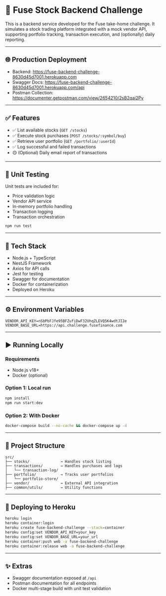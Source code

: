 # 🚀 Fuse Stock Backend Challenge

This is a backend service developed for the Fuse take-home challenge. It simulates a stock trading platform integrated with a mock vendor API, supporting portfolio tracking, transaction execution, and (optionally) daily reporting.

---

## 🌐 Production Deployment

- Backend: https://fuse-backend-challenge-8630d45d7001.herokuapp.com
- Swagger Docs: https://fuse-backend-challenge-8630d45d7001.herokuapp.com/api
- Postman Collection: https://documenter.getpostman.com/view/2654210/2sB2qaj2Pv

---

## ✅ Features

- ✅ List available stocks (`GET /stocks`)
- ✅ Execute stock purchases (`POST /stocks/:symbol/buy`)
- ✅ Retrieve user portfolio (`GET /portfolio/:userId`)
- ✅ Log successful and failed transactions
- 🟡 (Optional) Daily email report of transactions

---

## 🧪 Unit Testing

Unit tests are included for:
- Price validation logic
- Vendor API service
- In-memory portfolio handling
- Transaction logging
- Transaction orchestration

```bash
npm run test
```

---

## 🧰 Tech Stack

- Node.js + TypeScript
- NestJS Framework
- Axios for API calls
- Jest for testing
- Swagger for documentation
- Docker for containerization
- Deployed on Heroku

---

## ⚙️ Environment Variables

```env
VENDOR_API_KEY=nSbPbFJfe95BFZufiDwF32UhqZLEVQ5K4wdtJI2e
VENDOR_BASE_URL=https://api.challenge.fusefinance.com
```

---

## ▶️ Running Locally

### Requirements

- Node.js v18+
- Docker (optional)

### Option 1: Local run

```bash
npm install
npm run start:dev
```

### Option 2: With Docker

```bash
docker-compose build --no-cache && docker-compose up -d
```

---

## 📂 Project Structure

```
src/
├── stocks/              → Handles stock listing
├── transactions/        → Handles purchases and logs
│   └── transaction-log/
├── portfolio/           → Tracks user portfolios
│   └── portfolio-store/
├── vendor/              → External API integration
├── common/utils/        → Utility functions
```

---

## 🚀 Deploying to Heroku

```bash
heroku login
heroku container:login
heroku create fuse-backend-challenge --stack=container
heroku config:set VENDOR_API_KEY=your_key
heroku config:set VENDOR_BASE_URL=your_url
heroku container:push web -a fuse-backend-challenge
heroku container:release web -a fuse-backend-challenge
```

---

## ✨ Extras

- Swagger documentation exposed at `/api`
- Postman documentation for all endpoints
- Docker multi-stage build with unit test validation
